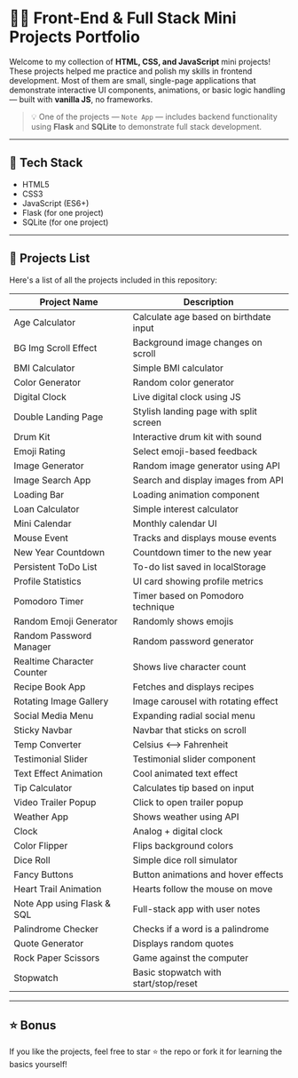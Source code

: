 # 🧑‍💻 Front-End & Full Stack Mini Projects Portfolio

Welcome to my collection of **HTML, CSS, and JavaScript** mini projects! These projects helped me practice and polish my skills in frontend development. Most of them are small, single-page applications that demonstrate interactive UI components, animations, or basic logic handling — built with **vanilla JS**, no frameworks.

> 💡 One of the projects — `Note App` — includes backend functionality using **Flask** and **SQLite** to demonstrate full stack development.

---

## 🔧 Tech Stack

- HTML5
- CSS3
- JavaScript (ES6+)
- Flask (for one project)
- SQLite (for one project)

---

## 📁 Projects List

Here's a list of all the projects included in this repository:

| Project Name | Description |
|--------------|-------------|
| Age Calculator | Calculate age based on birthdate input |
| BG Img Scroll Effect | Background image changes on scroll |
| BMI Calculator | Simple BMI calculator |
| Color Generator | Random color generator |
| Digital Clock | Live digital clock using JS |
| Double Landing Page | Stylish landing page with split screen |
| Drum Kit | Interactive drum kit with sound |
| Emoji Rating | Select emoji-based feedback |
| Image Generator | Random image generator using API |
| Image Search App | Search and display images from API |
| Loading Bar | Loading animation component |
| Loan Calculator | Simple interest calculator |
| Mini Calendar | Monthly calendar UI |
| Mouse Event | Tracks and displays mouse events |
| New Year Countdown | Countdown timer to the new year |
| Persistent ToDo List | To-do list saved in localStorage |
| Profile Statistics | UI card showing profile metrics |
| Pomodoro Timer | Timer based on Pomodoro technique |
| Random Emoji Generator | Randomly shows emojis |
| Random Password Manager | Random password generator |
| Realtime Character Counter | Shows live character count |
| Recipe Book App | Fetches and displays recipes |
| Rotating Image Gallery | Image carousel with rotating effect |
| Social Media Menu | Expanding radial social menu |
| Sticky Navbar | Navbar that sticks on scroll |
| Temp Converter | Celsius <--> Fahrenheit |
| Testimonial Slider | Testimonial slider component |
| Text Effect Animation | Cool animated text effect |
| Tip Calculator | Calculates tip based on input |
| Video Trailer Popup | Click to open trailer popup |
| Weather App | Shows weather using API |
| Clock | Analog + digital clock |
| Color Flipper | Flips background colors |
| Dice Roll | Simple dice roll simulator |
| Fancy Buttons | Button animations and hover effects |
| Heart Trail Animation | Hearts follow the mouse on move |
| Note App using Flask & SQL | Full-stack app with user notes |
| Palindrome Checker | Checks if a word is a palindrome |
| Quote Generator | Displays random quotes |
| Rock Paper Scissors | Game against the computer |
| Stopwatch | Basic stopwatch with start/stop/reset |

---

## ⭐ Bonus

If you like the projects, feel free to star ⭐ the repo or fork it for learning the basics yourself! 
